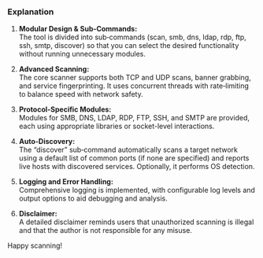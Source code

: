 ### Explanation

1. **Modular Design & Sub‑Commands:**  
   The tool is divided into sub‑commands (scan, smb, dns, ldap, rdp, ftp, ssh, smtp, discover) so that you can select the desired functionality without running unnecessary modules.

2. **Advanced Scanning:**  
   The core scanner supports both TCP and UDP scans, banner grabbing, and service fingerprinting. It uses concurrent threads with rate‑limiting to balance speed with network safety.

3. **Protocol-Specific Modules:**  
   Modules for SMB, DNS, LDAP, RDP, FTP, SSH, and SMTP are provided, each using appropriate libraries or socket-level interactions.

4. **Auto-Discovery:**  
   The “discover” sub‑command automatically scans a target network using a default list of common ports (if none are specified) and reports live hosts with discovered services. Optionally, it performs OS detection.

5. **Logging and Error Handling:**  
   Comprehensive logging is implemented, with configurable log levels and output options to aid debugging and analysis.

6. **Disclaimer:**  
   A detailed disclaimer reminds users that unauthorized scanning is illegal and that the author is not responsible for any misuse.

Happy scanning!
